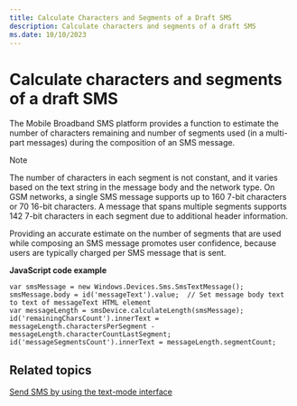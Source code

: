 ```yaml
---
title: Calculate Characters and Segments of a Draft SMS
description: Calculate characters and segments of a draft SMS
ms.date: 10/10/2023
---
```


# Calculate characters and segments of a draft SMS

The Mobile Broadband SMS platform provides a function to estimate the number of characters remaining and number of segments used (in a multi-part messages) during the composition of an SMS message.

> [!NOTE]
> The number of characters in each segment is not constant, and it varies based on the text string in the message body and the network type. On GSM networks, a single SMS message supports up to 160 7-bit characters or 70 16-bit characters. A message that spans multiple segments supports 142 7-bit characters in each segment due to additional header information.

Providing an accurate estimate on the number of segments that are used while composing an SMS message promotes user confidence, because users are typically charged per SMS message that is sent.

**JavaScript code example**

``` syntax
var smsMessage = new Windows.Devices.Sms.SmsTextMessage();
smsMessage.body = id('messageText').value;  // Set message body text to text of messageText HTML element
var messageLength = smsDevice.calculateLength(smsMessage);
id('remainingCharsCount').innerText = messageLength.charactersPerSegment - messageLength.characterCountLastSegment;
id('messageSegmentsCount').innerText = messageLength.segmentCount;
```

## Related topics

[Send SMS by using the text-mode interface](calculate-characters-and-segments-of-a-draft-sms.md)
